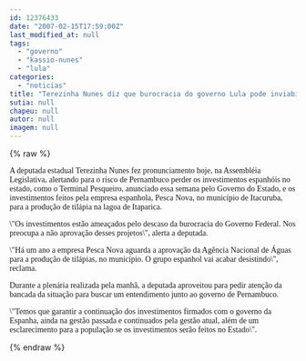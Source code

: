 ```yaml
---
id: 12376433
date: "2007-02-15T17:59:00Z"
last_modified_at: null
tags:
  - "governo"
  - "kassio-nunes"
  - "lula"
categories:
  - "noticias"
title: "Terezinha Nunes diz que burocracia do governo Lula pode inviabilizar terminal pesqueiro"
sutia: null
chapeu: null
autor: null
imagem: null
---
```

{% raw %}
<p><P><FONT face=Verdana>A deputada estadual Terezinha Nunes fez pronunciamento hoje, na Assembléia Legislativa, alertando para o risco de Pernambuco perder os investimentos espanhóis no estado, como o Terminal Pesqueiro, anunciado essa semana pelo Governo do Estado, e os investimentos feitos pela empresa espanhola, Pesca Nova, no município de Itacuruba, para a produção de tilápia na lagoa de Itaparica.</FONT></P></p>
<p><P><FONT face=Verdana>\"Os investimentos estão ameaçados pelo descaso da burocracia do Governo Federal. Nos preocupa a não aprovação desses projetos\", alerta a deputada. </FONT></P></p>
<p><P><FONT face=Verdana>\"Há um ano a empresa Pesca Nova aguarda a aprovação da Agência Nacional de Águas para a produção de tilápias, no município. O grupo espanhol vai acabar desistindo\", reclama. </FONT></P></p>
<p><P><FONT face=Verdana>Durante a plenária realizada pela manhã, a deputada aproveitou para pedir atenção da bancada da situação para buscar um entendimento junto ao governo de Pernambuco. </FONT></P></p>
<p><P><FONT face=Verdana>\"Temos que garantir a continuação dos investimentos firmados com o governo da Espanha, ainda na gestão passada e continuados pela gestão atual, além de um esclarecimento para a população se os investimentos serão feitos no Estado\".</FONT></P> </p>
{% endraw %}